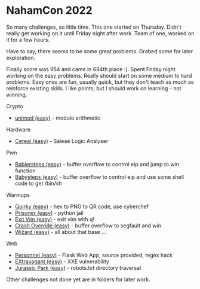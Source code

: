 # NahamCon 2022
So many challenges, so little time. This one started on Thursday. Didn't really get working on it until Friday night after work. Team of one, worked on it for a few hours.

Have to say, there seems to be some great problems. Grabed some for later exploration.

Finally score was 954 and came in 684th place :). Spent Friday night working on the easy problems. Really should start on some medium to hard problems. Easy ones are fun, usually quick, but they don't teach as much as reinforce existing skills. I like points, but I should work on learning - not winning.

Crypto
* [unimod (easy)](crypto/unimod/) - modulo arithmetic

Hardware
* [Cereal (easy)](hardware/cereal/) - Saleae Logic Analyser

Pwn
* [Babiersteps (easy)](pwn/babiersteps/) - buffer overflow to control eip and jump to win function
* [Babysteps (easy)](pwn/babysteps/) - buffer overflow to control eip and use some shell code to get /bin/sh

Warmups
* [Quirky (easy)](warmups/quirky/) - hex to PNG to QR code, use cyberchef
* [Prisoner (easy)](warmups/prisoner/) - python jail
* [Exit Vim (easy)](warmups/exit/) - exit vim with q!
* [Crash Override (easy)](warmups/crash/) - buffer overflow to segfault and win
* [Wizard (easy)](warmups/wizard/) - all about that base ...

Web
* [Personnel (easy)](web/personnel/) - Flask Web App, source provided, regex hack
* [EXtravagant (easy)](web/extravagant/) - XXE vulnerability
* [Jurassic Park (easy)](web/jurassic/) - robots.txt directory traversal

Other challenges not done yet are in folders for later work.